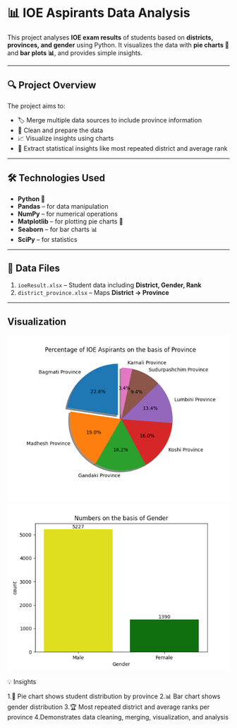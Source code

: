 # 📊 IOE Aspirants Data Analysis

This project analyses **IOE exam results** of students based on **districts, provinces, and gender** using Python. It visualizes the data with **pie charts 🥧** and **bar plots 📊**, and provides simple insights.  

---

## 🔍 Project Overview

The project aims to:  

- 🏷 Merge multiple data sources to include province information  
- 🧹 Clean and prepare the data  
- 📈 Visualize insights using charts  
- 📝 Extract statistical insights like most repeated district and average rank  

---

## 🛠 Technologies Used

- **Python 🐍**  
- **Pandas** – for data manipulation  
- **NumPy** – for numerical operations  
- **Matplotlib** – for plotting pie charts 🥧  
- **Seaborn** – for bar charts 📊  
- **SciPy** – for statistics  

---

## 📁 Data Files

1. `ioeResult.xlsx` – Student data including **District, Gender, Rank**  
2. `district_province.xlsx` – Maps **District → Province**  

---
## Visualization 

!["Percentage of Students from different Province"](Images/Piechart_Provincial_basis.png)
!["Numbers according to gender basis"](Images/Gender_Bargraph.png)

💡 Insights

1.🥧 Pie chart shows student distribution by province
2.📊 Bar chart shows gender distribution
3.🏆 Most repeated district and average ranks per province
4.Demonstrates data cleaning, merging, visualization, and analysis

